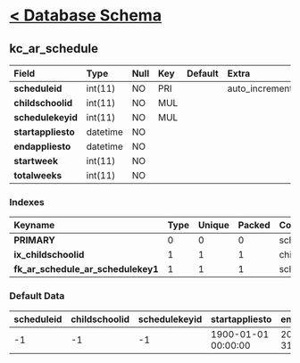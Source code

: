 # [< Database Schema](DatabaseSchema.md) #

## kc\_ar\_schedule ##
| **Field** | Type | Null | Key | Default | Extra | Comment |
|:----------|:-----|:-----|:----|:--------|:------|:--------|
| **scheduleid** | int(11) | NO   | PRI |         | auto\_increment |         |
| **childschoolid** | int(11) | NO   | MUL |         |       |         |
| **schedulekeyid** | int(11) | NO   | MUL |         |       |         |
| **startappliesto** | datetime | NO   |     |         |       |         |
| **endappliesto** | datetime | NO   |     |         |       |         |
| **startweek** | int(11) | NO   |     |         |       |         |
| **totalweeks** | int(11) | NO   |     |         |       |         |


### Indexes ###
| **Keyname** | Type | Unique | Packed | Column | Seq | Cardinality | Collation | Null | Comment |
|:------------|:-----|:-------|:-------|:-------|:----|:------------|:----------|:-----|:--------|
| **PRIMARY** | 0    | 0      | 0      | scheduleid | 1   | 1           | A         | 0    | 0       |
| **ix\_childschoolid** | 1    | 1      | 1      | childschoolid | 1   |             | A         | 1    | 1       |
| **fk\_ar\_schedule\_ar\_schedulekey1** | 1    | 1      | 1      | schedulekeyid | 1   |             | A         | 1    | 1       |


### Default Data ###
| scheduleid | childschoolid | schedulekeyid | startappliesto | endappliesto | startweek | totalweeks |
|:-----------|:--------------|:--------------|:---------------|:-------------|:----------|:-----------|
| -1         | -1            | -1            | 1900-01-01 00:00:00 | 2070-12-31 23:59:00 | 1         | 1          |